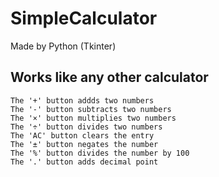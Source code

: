 # SimpleCalculator
 Made by Python (Tkinter)
 
## Works like any other calculator
    The '+' button addds two numbers
    The '-' button subtracts two numbers
    The '×' button multiplies two numbers
    The '÷' button divides two numbers
    The 'AC' button clears the entry
    The '±' button negates the number
    The '%' button divides the number by 100
    The '.' button adds decimal point
